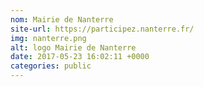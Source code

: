 ```yaml
---
nom: Mairie de Nanterre
site-url: https://participez.nanterre.fr/
img: nanterre.png
alt: logo Mairie de Nanterre
date: 2017-05-23 16:02:11 +0000
categories: public
---
```

